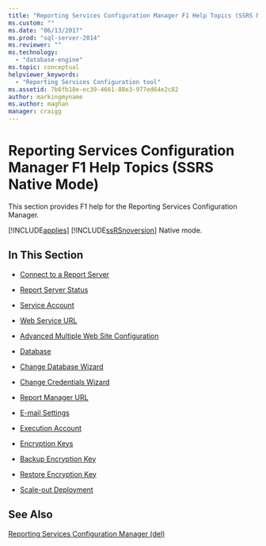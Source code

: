```yaml
---
title: "Reporting Services Configuration Manager F1 Help Topics (SSRS Native Mode) | Microsoft Docs"
ms.custom: ""
ms.date: "06/13/2017"
ms.prod: "sql-server-2014"
ms.reviewer: ""
ms.technology: 
  - "database-engine"
ms.topic: conceptual
helpviewer_keywords: 
  - "Reporting Services Configuration tool"
ms.assetid: 7b6fb18e-ec39-4661-88e3-977ed64e2c82
author: markingmyname
ms.author: maghan
manager: craigg
---
```

# Reporting Services Configuration Manager F1 Help Topics (SSRS Native Mode)
  This section provides F1 help for the Reporting Services Configuration Manager.  
  
 [!INCLUDE[applies](../../includes/applies-md.md)] [!INCLUDE[ssRSnoversion](../../includes/ssrsnoversion-md.md)] Native mode.  
  
## In This Section  
  
-   [Connect to a Report Server](../../../2014/sql-server/install/connect-to-a-native-mode-report-server.md)  
  
-   [Report Server Status](../../../2014/sql-server/install/report-server-status-ssrs-native-mode.md)  
  
-   [Service Account](../../../2014/sql-server/install/service-account-ssrs-native-mode.md)  
  
-   [Web Service URL](../../../2014/sql-server/install/web-service-url-ssrs-native-mode.md)  
  
-   [Advanced Multiple Web Site Configuration](../../../2014/sql-server/install/advanced-multiple-web-site-configuration-ssrs-native-mode.md)  
  
-   [Database](../../../2014/sql-server/install/database-ssrs-native-mode.md)  
  
-   [Change Database Wizard](../../../2014/sql-server/install/change-database-wizard-ssrs-native-mode.md)  
  
-   [Change Credentials Wizard](../../../2014/sql-server/install/change-credentials-wizard-ssrs-native-mode.md)  
  
-   [Report Manager URL](../../../2014/sql-server/install/report-manager-url-ssrs-native-mode.md)  
  
-   [E-mail Settings](../../reporting-services/install-windows/e-mail-settings-reporting-services-native-mode-configuration-manager.md)  
  
-   [Execution Account](../../../2014/sql-server/install/execution-account-ssrs-native-mode.md)  
  
-   [Encryption Keys](../../../2014/sql-server/install/encryption-keys-ssrs-native-mode.md)  
  
-   [Backup Encryption Key](../../../2014/sql-server/install/backup-encryption-key-ssrs-native-mode.md)  
  
-   [Restore Encryption Key](../../../2014/sql-server/install/restore-encryption-key-ssrs-native-mode.md)  
  
-   [Scale-out Deployment](../../../2014/sql-server/install/scale-out-deployment-native-mode-report-server.md)  
  
## See Also  
 [Reporting Services Configuration Manager &#40;del&#41;](/sql/2014/sql-server/install/reporting-services-configuration-manager-native-mode)  
  
  
